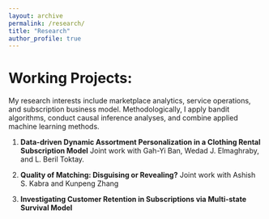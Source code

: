 ```yaml
---
layout: archive
permalink: /research/
title: "Research"
author_profile: true
---
```


Working Projects:
======
My research interests include marketplace analytics, service operations, and subscription business model. Methodologically, I apply bandit algorithms, conduct causal inference analyses, and combine applied machine learning methods.

1. **Data-driven Dynamic Assortment Personalization in a Clothing Rental Subscription Model** Joint work with Gah-Yi Ban, Wedad J. Elmaghraby, and L. Beril Toktay.

2. **Quality of Matching: Disguising or Revealing?** Joint work with Ashish S. Kabra and Kunpeng Zhang

3. **Investigating Customer Retention in Subscriptions via Multi-state Survival Model**


